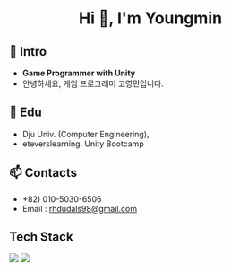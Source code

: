 <h1 align="center">Hi 👋, I'm Youngmin</h1>

## 🌱 Intro
- **Game Programmer with Unity**
- 안녕하세요, 게임 프로그래머 고영민입니다.

## 🔭 Edu
- Dju Univ. (Computer Engineering),
- eteverslearning. Unity Bootcamp

## 📫 Contacts
- +82) 010-5030-6506
- Email : rhdudals98@gmail.com
  
##  Tech Stack
<img src="https://img.shields.io/badge/Unity-a9a9a9?style=for-the-badge&logo=Unity&logoColor=000000"> <img src="https://img.shields.io/badge/CSharp-fff0f5?style=for-the-badge&logo=CSharp&logoColor=da70d6"> 
